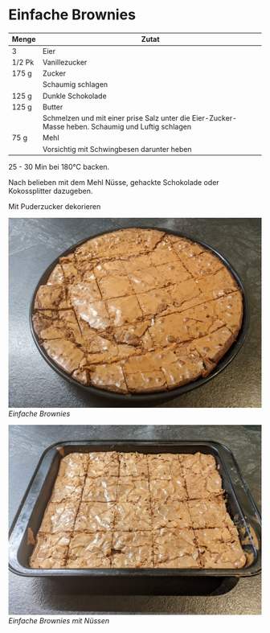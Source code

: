 # Einfache Brownies

| Menge  | Zutat                                                                                              |
|--------|----------------------------------------------------------------------------------------------------|
| 3      | Eier                                                                                               |
| 1/2 Pk | Vanillezucker                                                                                      |
| 175 g  | Zucker                                                                                             |
|        | Schaumig schlagen                                                                                  |
| 125 g  | Dunkle Schokolade                                                                                  |
| 125 g  | Butter                                                                                             |
|        | Schmelzen und mit einer prise Salz unter die Eier-Zucker-Masse heben. Schaumig und Luftig schlagen |
| 75 g   | Mehl                                                                                               |
|        | Vorsichtig mit Schwingbesen darunter heben                                                         |

25 - 30 Min bei 180°C backen.

Nach belieben mit dem Mehl Nüsse, gehackte Schokolade oder Kokossplitter dazugeben.

Mit Puderzucker dekorieren

![SimpleBrownies_01](Images/SimpleBrownies_01.jpg)
*Einfache Brownies*

![SimpleBrownies_02](Images/SimpleBrownies_02.jpg)
*Einfache Brownies mit Nüssen*
